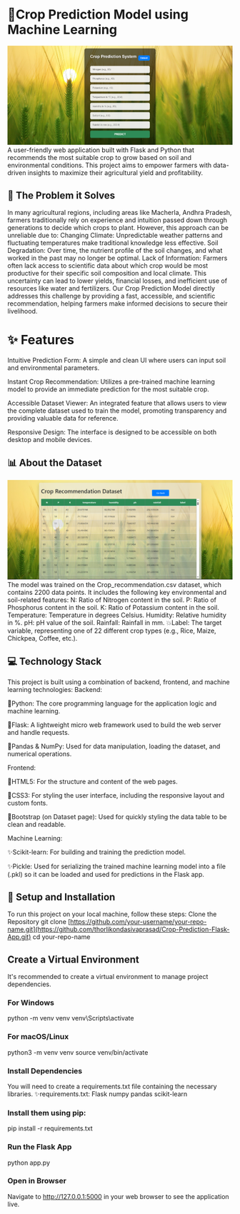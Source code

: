 # 🌾Crop Prediction Model using Machine Learning
![Project_img.PNG](https://github.com/thorlikondasivaprasad/Crop-Prediction-Flask-App/blob/master/Project_img.PNG)
A user-friendly web application built with Flask and Python that recommends the most suitable crop to grow based on soil and environmental conditions. This project aims to empower farmers with data-driven insights to maximize their agricultural yield and profitability.

## 🌾 The Problem it Solves
In many agricultural regions, including areas like Macherla, Andhra Pradesh, farmers traditionally rely on experience and intuition passed down through generations to decide which crops to plant. However, this approach can be unreliable due to:
Changing Climate: Unpredictable weather patterns and fluctuating temperatures make traditional knowledge less effective.
Soil Degradation: Over time, the nutrient profile of the soil changes, and what worked in the past may no longer be optimal.
Lack of Information: Farmers often lack access to scientific data about which crop would be most productive for their specific soil composition and local climate.
This uncertainty can lead to lower yields, financial losses, and inefficient use of resources like water and fertilizers. Our Crop Prediction Model directly addresses this challenge by providing a fast, accessible, and scientific recommendation, helping farmers make informed decisions to secure their livelihood.

# ✨ Features
Intuitive Prediction Form: A simple and clean UI where users can input soil and environmental parameters.

Instant Crop Recommendation: Utilizes a pre-trained machine learning model to provide an immediate prediction for the most suitable crop.

Accessible Dataset Viewer: An integrated feature that allows users to view the complete dataset used to train the model, promoting transparency and providing valuable data for reference.

Responsive Design: The interface is designed to be accessible on both desktop and mobile devices.

## 📊 About the Dataset
![dataset_img.PNG](https://github.com/thorlikondasivaprasad/Crop-Prediction-Flask-App/blob/master/dataset_img.PNG)
The model was trained on the Crop_recommendation.csv dataset, which contains 2200 data points. It includes the following key environmental and soil-related features:
N: Ratio of Nitrogen content in the soil.
P: Ratio of Phosphorus content in the soil.
K: Ratio of Potassium content in the soil.
Temperature: Temperature in degrees Celsius.
Humidity: Relative humidity in %.
pH: pH value of the soil.
Rainfall: Rainfall in mm.
💥Label: The target variable, representing one of 22 different crop types (e.g., Rice, Maize, Chickpea, Coffee, etc.).

## 💻 Technology Stack
This project is built using a combination of backend, frontend, and machine learning technologies:
Backend:

💫Python: The core programming language for the application logic and machine learning.

💫Flask: A lightweight micro web framework used to build the web server and handle requests.

💫Pandas & NumPy: Used for data manipulation, loading the dataset, and numerical operations.

Frontend:

🎇HTML5: For the structure and content of the web pages.

🎇CSS3: For styling the user interface, including the responsive layout and custom fonts.

🎇Bootstrap (on Dataset page): Used for quickly styling the data table to be clean and readable.

Machine Learning:

✨Scikit-learn: For building and training the prediction model.

✨Pickle: Used for serializing the trained machine learning model into a file (.pkl) so it can be loaded and used for predictions in the Flask app.

## 🚀 Setup and Installation

To run this project on your local machine, follow these steps:
Clone the Repository
git clone [https://github.com/your-username/your-repo-name.git](https://github.com/thorlikondasivaprasad/Crop-Prediction-Flask-App.git)
cd your-repo-name


## Create a Virtual Environment
It's recommended to create a virtual environment to manage project dependencies.

### For Windows
python -m venv venv
venv\Scripts\activate

### For macOS/Linux
python3 -m venv venv
source venv/bin/activate

### Install Dependencies
You will need to create a requirements.txt file containing the necessary libraries.
✨requirements.txt:
Flask
numpy
pandas
scikit-learn

### Install them using pip:
pip install -r requirements.txt

### Run the Flask App
python app.py

### Open in Browser
Navigate to http://127.0.0.1:5000 in your web browser to see the application live.
